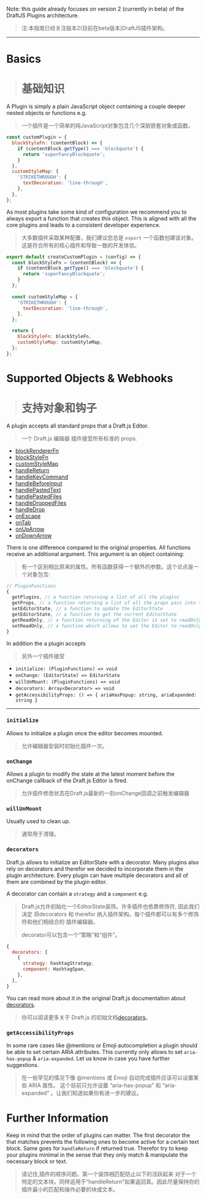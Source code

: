 Note: this guide already focuses on version 2 (currently in beta) of the DraftJS Plugins architecture.

> 注:本指南已经关注版本2(目前在beta版本)DraftJS插件架构。

-----

# Basics 
> # 基础知识

A Plugin is simply a plain JavaScript object containing a couple deeper nested objects or functions e.g.

> 一个插件是一个简单的纯JavaScript对象包含几个深层嵌套对象或函数。

```js
const customPlugin = {
  blockStyleFn: (contentBlock) => {
    if (contentBlock.getType() === 'blockquote') {
      return 'superFancyBlockquote';
    }
  },
  customStyleMap: {
    'STRIKETHROUGH': {
      textDecoration: 'line-through',
    },
  },
};
```

As most plugins take some kind of configuration we recommend you to always export a function that creates this object. This is aligned with all the core plugins and leads to a consistent developer experience.

> 大多数插件采取某种配置，我们建议您总是 `export` 一个函数创建该对象。这是符合所有的核心插件和导致一致的开发体验。

```js
export default createCustomPlugin = (config) => {
  const blockStyleFn = (contentBlock) => {
    if (contentBlock.getType() === 'blockquote') {
      return 'superFancyBlockquote';
    }
  };
  
  const customStyleMap = {
    'STRIKETHROUGH': {
      textDecoration: 'line-through',
    },
  };

  return {
    blockStyleFn: blockStyleFn,
    customStyleMap: customStyleMap,
  };
};
```

# Supported Objects & Webhooks

> # 支持对象和钩子

A plugin accepts all standard props that a Draft.js Editor.

> 一个 Draft.js 编辑器 插件接受所有标准的 props.

- [blockRendererFn](https://facebook.github.io/draft-js/docs/api-reference-editor.html#blockrendererfn)
- [blockStyleFn](https://facebook.github.io/draft-js/docs/api-reference-editor.html#blockstylefn)
- [customStyleMap](https://facebook.github.io/draft-js/docs/api-reference-editor.html#customstylemap)
- [handleReturn](https://facebook.github.io/draft-js/docs/api-reference-editor.html#handlereturn)
- [handleKeyCommand](https://facebook.github.io/draft-js/docs/api-reference-editor.html#handlekeycommand)
- [handleBeforeInput](https://facebook.github.io/draft-js/docs/api-reference-editor.html#handlebeforeinput)
- [handlePastedText](https://facebook.github.io/draft-js/docs/api-reference-editor.html#handlepastedtext)
- [handlePastedFiles](https://facebook.github.io/draft-js/docs/api-reference-editor.html#handlepastedfiles)
- [handleDroppedFiles](https://facebook.github.io/draft-js/docs/api-reference-editor.html#handledroppedfiles)
- [handleDrop](https://facebook.github.io/draft-js/docs/api-reference-editor.html#handledrop)
- [onEscape](https://facebook.github.io/draft-js/docs/api-reference-editor.html#onescape)
- [onTab](https://facebook.github.io/draft-js/docs/api-reference-editor.html#ontab)
- [onUpArrow](https://facebook.github.io/draft-js/docs/api-reference-editor.html#onuparrow)
- [onDownArrow](https://facebook.github.io/draft-js/docs/api-reference-editor.html#ondownarrow)

There is one difference compared to the original properties.
All functions receive an additional argument. This argument is an object containing:

> 有一个区别相比原来的属性。所有函数获得一个额外的参数。这个论点是一个对象包含:

```js
// PluginFunctions
{
  getPlugins, // a function returning a list of all the plugins
  getProps, // a function returning a list of all the props pass into the Editor
  setEditorState, // a function to update the EditorState
  getEditorState, // a function to get the current EditorState
  getReadOnly, // a function returning of the Editor is set to readOnly
  setReadOnly, // a function which allows to set the Editor to readOnly
}
```

In addition the a plugin accepts 

> 另外一个插件接受

- `initialize: (PluginFunctions) => void`
- `onChange: (EditorState) => EditorState`
- `willUnMount: (PluginFunctions) => void`
- `decorators: Array<Decorator> => void`
- `getAccessibilityProps: () => { ariaHasPopup: string, ariaExpanded: string }`

-----

### `initialize`

Allows to initialize a plugin once the editor becomes mounted.

> 允许编辑器安装时初始化插件一次。

### `onChange`

Allows a plugin to modify the state at the latest moment before the onChange callback of the Draft.js Editor is fired.

> 允许插件修改状态在Draft.js最新的一刻onChange回调之前触发编辑器

### `willUnMount`

Usually used to clean up.

> 通常用于清理。

### `decorators`

Draft.js allows to initialize an EditorState with a decorator. Many plugins also rely on decorators and therefor we decided
to incorporate them in the plugin architecture. Every plugin can have multiple decorators and all of them are combined by the
plugin editor.

A decorator can contain a `strategy` and a `component` e.g.

> Draft.js允许初始化一个EditorState装饰。许多插件也依靠修饰符, 因此我们决定
将decorators 和 therefor 纳入插件架构。每个插件都可以有多个修饰符和他们相结合的
插件编辑器。

> decorator可以包含一个“策略”和“组件”。

```js
{
  decorators: [
    {
      strategy: hashtagStrategy,
      component: HashtagSpan,
    },
  ],
}
```

You can read more about it in the original Draft.js documentation about [decorators](https://facebook.github.io/draft-js/docs/advanced-topics-decorators.html#compositedecorator).

> 你可以阅读更多关于 Draft.js 的初始文档[decorators](https://facebook.github.io/draft-js/docs/advanced-topics-decorators.html#compositedecorator)。

### `getAccessibilityProps`

In some rare cases like @mentions or Emoji autocompletion a plugin should be able to set certain ARIA attributes.
This currently only allows to set `aria-has-popup` & `aria-expanded`. Let us know in case you have further suggestions.

> 在一些罕见的情况下像 @mentions 或 Emoji 自动完成插件应该可以设置某些 ARIA 属性。
这个目前只允许设置 “aria-has-popup” 和 “aria-expanded” 。让我们知道如果你有进一步的建议。

# Further Information

Keep in mind that the order of plugins can matter. The first decorator the that matches prevents the following ones to become active
for a certain text block. Same goes for `handleReturn` if returned true. Therefor try to keep your plugins minimal in the sense that
they only match & manipulate the necessary block or text.

> 请记住,插件的顺序问题。第一个装饰相匹配防止以下的活跃起来
对于一个特定的文本块。同样适用于“handleReturn”如果返回真。因此尽量保持你的插件最小的匹配和操作必要的块或文本。

